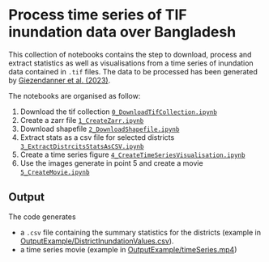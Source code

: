 # Process time series of TIF inundation data over Bangladesh

This collection of notebooks contains the step to download, process and extract statistics as well as visualisations from a time series of inundation data contained in `.tif` files.
The data to be processed has been generated by [Giezendanner et al. (2023)](https://ieeexplore.ieee.org/document/10208542).

The notebooks are organised as follow:
1. Download the tif collection [`0_DownloadTifCollection.ipynb`](./0_DownloadTifCollection.ipynb)
2. Create a zarr file [`1_CreateZarr.ipynb`]()
3. Download shapefile [`2_DownloadShapefile.ipynb`]()
4. Extract stats as a csv file for selected districts [`3_ExtractDistrcitsStatsAsCSV.ipynb`]()
5. Create a time series figure [`4_CreateTimeSeriesVisualisation.ipynb`]()
6. Use the images generate in point 5 and create a movie [`5_CreateMovie.ipynb`]()

## Output

The code generates
- a `.csv` file containing the summary statistics for the districts (example in [OutputExample/DistrictInundationValues.csv](./OutputExample/DistrictInundationValues.csv)).
- a time series movie (example in [OutputExample/timeSeries.mp4](OutputExample/timeSeries.mp4))